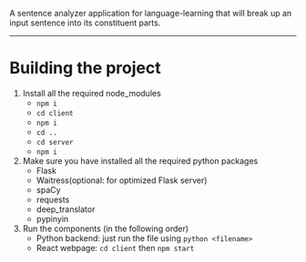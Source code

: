 A sentence analyzer application for language-learning that will break up an input sentence into its constituent parts.

---
# Building the project
1. Install all the required node_modules
    - `npm i`
    - `cd client`
    - `npm i`
    - `cd ..`
    - `cd server`
    - `npm i`
2. Make sure you have installed all the required python packages
    - Flask
    - Waitress(optional: for optimized Flask server)
    - spaCy
    - requests
    - deep_translator
    - pypinyin
3. Run the components (in the following order)
    - Python backend: just run the file using `python <filename>`
    - React webpage: `cd client` then `npm start`
